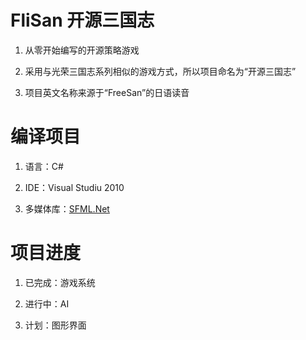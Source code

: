 FliSan 开源三国志
======

1. 从零开始编写的开源策略游戏

2. 采用与光荣三国志系列相似的游戏方式，所以项目命名为“开源三国志”

3. 项目英文名称来源于“FreeSan”的日语读音

编译项目
======

1. 语言：C#

2. IDE：Visual Studiu 2010

3. 多媒体库：[SFML.Net](http://github.com/LaurentGomila/SFML.Net)

项目进度
======

1. 已完成：游戏系统

2. 进行中：AI

3. 计划：图形界面
